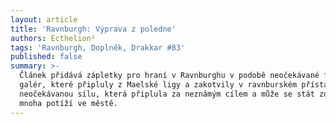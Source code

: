 ```yaml
---
layout: article
title: 'Ravnburgh: Výprava z poledne'
authors: Ecthelion²
tags: 'Ravnburgh, Doplněk, Drakkar #83'
published: false
summary: >-
  Článek přidává zápletky pro hraní v Ravnburghu v podobě neočekávané flotily
  galér, které připluly z Maelské ligy a zakotvily v ravnburském přístavu. Jde o
  neočekávanou sílu, která připlula za neznámým cílem a může se stát zdrojem
  mnoha potíží ve městě.
---
```

